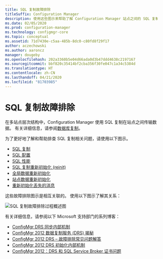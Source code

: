 ```yaml
---
title: SQL 复制故障排除
titleSuffix: Configuration Manager
description: 使用这些图示来帮助了解 Configuration Manager 站点之间的 SQL 复制并进行故障排除
ms.date: 02/05/2020
ms.prod: configuration-manager
ms.technology: configmgr-core
ms.topic: conceptual
ms.assetid: 71d7430e-c5aa-485b-8dc0-c80fd8f29f17
author: aczechowski
ms.author: aaroncz
manager: dougeby
ms.openlocfilehash: 202a3360b5e04d66ada0d3b47ddd4638c2197167
ms.sourcegitcommit: bbf820c35414bf2cba356f30fe047c1a34c5384d
ms.translationtype: HT
ms.contentlocale: zh-CN
ms.lasthandoff: 04/21/2020
ms.locfileid: "81703985"
---
```

# <a name="troubleshoot-sql-replication"></a>SQL 复制故障排除

在多站点层次结构中，Configuration Manager 使用 SQL 复制在站点之间传输数据。 有关详细信息，请参阅[数据库复制](../../../plan-design/hierarchy/database-replication.md)。

为了更好地了解和帮助排查 SQL 复制相关问题，请使用以下图示。

- [SQL 复制](sql-replication.md)
- [SQL 配置](sql-configuration.md)
- [SQL 性能](sql-performance.md)
- [SQL 复制重新初始化 (reinit)](sql-replication-reinit.md)
- [全局数据重新初始化](global-data-reinit.md)
- [站点数据重新初始化](site-data-reinit.md)
- [重新初始化丢失的消息](reinit-missing-message.md)

这些故障排除图示是相互关联的。 使用以下图示了解其关系：

![SQL 复制故障排除过程概述图](media/overview.png)

<!-- PNG used instead of SVG because of weird blankspace in the SVG. The SVG file exists in the same location. -->

有关详细信息，请参阅以下 Microsoft 支持部门的系列博客：

- [ConfigMgr DRS 同步内部机制](https://techcommunity.microsoft.com/t5/configuration-manager-archive/configmgr-drs-synchronization-internals/ba-p/1154317)
- [ConfigMgr 2012 数据复制服务 (DRS) 揭秘](https://techcommunity.microsoft.com/t5/configuration-manager-archive/configmgr-2012-data-replication-service-drs-unleashed/ba-p/339916)
- [ConfigMgr 2012 DRS – 故障排除常见问题解答](https://techcommunity.microsoft.com/t5/configuration-manager-archive/configmgr-2012-drs-troubleshooting-faqs/ba-p/339934)
- [ConfigMgr 2012 DRS 初始化内部机制](https://techcommunity.microsoft.com/t5/configuration-manager-archive/configmgr-2012-drs-initialization-internals/ba-p/339948)
- [ConfigMgr 2012：DRS 和 SQL Service Broker 证书问题](https://techcommunity.microsoft.com/t5/configuration-manager-archive/configmgr-2012-drs-and-sql-service-broker-certificate-issues/ba-p/339910)
